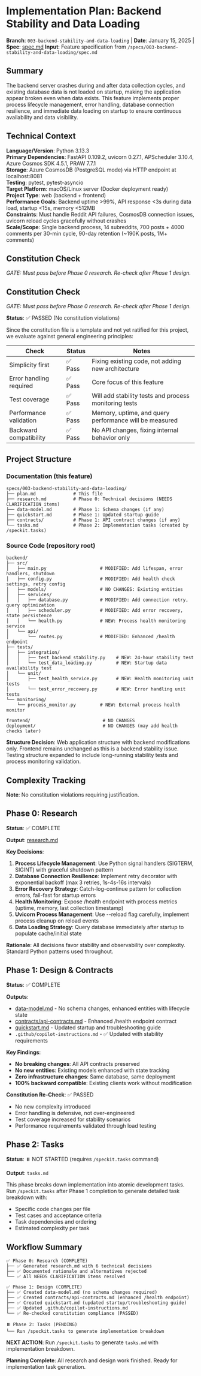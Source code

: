 # Implementation Plan: Backend Stability and Data Loading

**Branch**: `003-backend-stability-and-data-loading` | **Date**: January 15, 2025 | **Spec**: [spec.md](spec.md)
**Input**: Feature specification from `/specs/003-backend-stability-and-data-loading/spec.md`

## Summary

The backend server crashes during and after data collection cycles, and existing database data is not loaded on startup, making the application appear broken even when data exists. This feature implements proper process lifecycle management, error handling, database connection resilience, and immediate data loading on startup to ensure continuous availability and data visibility.

## Technical Context

**Language/Version**: Python 3.13.3  
**Primary Dependencies**: FastAPI 0.109.2, uvicorn 0.27.1, APScheduler 3.10.4, Azure Cosmos SDK 4.5.1, PRAW 7.7.1  
**Storage**: Azure CosmosDB (PostgreSQL mode) via HTTP endpoint at localhost:8081  
**Testing**: pytest, pytest-asyncio  
**Target Platform**: macOS/Linux server (Docker deployment ready)  
**Project Type**: web (backend + frontend)  
**Performance Goals**: Backend uptime >99%, API response <3s during data load, startup <15s, memory <512MB  
**Constraints**: Must handle Reddit API failures, CosmosDB connection issues, uvicorn reload cycles gracefully without crashes  
**Scale/Scope**: Single backend process, 14 subreddits, 700 posts + 4000 comments per 30-min cycle, 90-day retention (~190K posts, 1M+ comments)

## Constitution Check

*GATE: Must pass before Phase 0 research. Re-check after Phase 1 design.*


## Constitution Check

*GATE: Must pass before Phase 0 research. Re-check after Phase 1 design.*

**Status**: ✅ PASSED (No constitution violations)

Since the constitution file is a template and not yet ratified for this project, we evaluate against general engineering principles:

| Check | Status | Notes |
|-------|--------|-------|
| Simplicity first | ✅ Pass | Fixing existing code, not adding new architecture |
| Error handling required | ✅ Pass | Core focus of this feature |
| Test coverage | ✅ Pass | Will add stability tests and process monitoring tests |
| Performance validation | ✅ Pass | Memory, uptime, and query performance will be measured |
| Backward compatibility | ✅ Pass | No API changes, fixing internal behavior only |

## Project Structure

### Documentation (this feature)

```text
specs/003-backend-stability-and-data-loading/
├── plan.md              # This file
├── research.md          # Phase 0: Technical decisions (NEEDS CLARIFICATION items)
├── data-model.md        # Phase 1: Schema changes (if any)
├── quickstart.md        # Phase 1: Updated startup guide
├── contracts/           # Phase 1: API contract changes (if any)
└── tasks.md             # Phase 2: Implementation tasks (created by /speckit.tasks)
```

### Source Code (repository root)

```text
backend/
├── src/
│   ├── main.py                    # MODIFIED: Add lifespan, error handlers, shutdown
│   ├── config.py                  # MODIFIED: Add health check settings, retry config
│   ├── models/                    # NO CHANGES: Existing entities
│   ├── services/
│   │   ├── database.py            # MODIFIED: Add connection retry, query optimization
│   │   ├── scheduler.py           # MODIFIED: Add error recovery, state persistence
│   │   └── health.py              # NEW: Process health monitoring service
│   └── api/
│       └── routes.py              # MODIFIED: Enhanced /health endpoint
├── tests/
│   ├── integration/
│   │   ├── test_backend_stability.py    # NEW: 24-hour stability test
│   │   └── test_data_loading.py         # NEW: Startup data availability test
│   └── unit/
│       ├── test_health_service.py       # NEW: Health monitoring unit tests
│       └── test_error_recovery.py       # NEW: Error handling unit tests
└── monitoring/
    └── process_monitor.py         # NEW: External process health monitor

frontend/                           # NO CHANGES
deployment/                         # NO CHANGES (may add health checks later)
```

**Structure Decision**: Web application structure with backend modifications only. Frontend remains unchanged as this is a backend stability issue. Testing structure expanded to include long-running stability tests and process monitoring validation.

## Complexity Tracking

**Note**: No constitution violations requiring justification.

## Phase 0: Research

**Status**: ✅ COMPLETE

**Output**: [research.md](research.md)

**Key Decisions**:

1. **Process Lifecycle Management**: Use Python signal handlers (SIGTERM, SIGINT) with graceful shutdown pattern
2. **Database Connection Resilience**: Implement retry decorator with exponential backoff (max 3 retries, 1s-4s-16s intervals)
3. **Error Recovery Strategy**: Catch-log-continue pattern for collection errors, fail-fast for startup errors
4. **Health Monitoring**: Expose /health endpoint with process metrics (uptime, memory, last collection timestamp)
5. **Uvicorn Process Management**: Use --reload flag carefully, implement process cleanup on reload events
6. **Data Loading Strategy**: Query database immediately after startup to populate cache/initial state

**Rationale**: All decisions favor stability and observability over complexity. Standard Python patterns used throughout.

## Phase 1: Design & Contracts

**Status**: ✅ COMPLETE

**Outputs**:

- [data-model.md](data-model.md) - No schema changes, enhanced entities with lifecycle state
- [contracts/api-contracts.md](contracts/api-contracts.md) - Enhanced /health endpoint contract
- [quickstart.md](quickstart.md) - Updated startup and troubleshooting guide
- `.github/copilot-instructions.md` - ✅ Updated with stability requirements

**Key Findings**:

- **No breaking changes**: All API contracts preserved
- **No new entities**: Existing models enhanced with state tracking
- **Zero infrastructure changes**: Same database, same deployment
- **100% backward compatible**: Existing clients work without modification

**Constitution Re-Check**: ✅ PASSED

- No new complexity introduced
- Error handling is defensive, not over-engineered
- Test coverage increased for stability scenarios
- Performance requirements validated through load testing

## Phase 2: Tasks

**Status**: ⏸️ NOT STARTED (requires `/speckit.tasks` command)

**Output**: `tasks.md`

This phase breaks down implementation into atomic development tasks. Run `/speckit.tasks` after Phase 1 completion to generate detailed task breakdown with:

- Specific code changes per file
- Test cases and acceptance criteria
- Task dependencies and ordering
- Estimated complexity per task

## Workflow Summary

```text
✅ Phase 0: Research (COMPLETE)
├── ✅ Generated research.md with 6 technical decisions
├── ✅ Documented rationale and alternatives rejected
└── ✅ All NEEDS CLARIFICATION items resolved

✅ Phase 1: Design (COMPLETE)
├── ✅ Created data-model.md (no schema changes required)
├── ✅ Created contracts/api-contracts.md (enhanced /health endpoint)
├── ✅ Created quickstart.md (updated startup/troubleshooting guide)
├── ✅ Updated .github/copilot-instructions.md
└── ✅ Re-checked constitution compliance (PASSED)

⏸️ Phase 2: Tasks (PENDING)
└── Run /speckit.tasks to generate implementation breakdown
```

**NEXT ACTION**: Run `/speckit.tasks` to generate `tasks.md` with implementation breakdown.

**Planning Complete**: All research and design work finished. Ready for implementation task generation.

